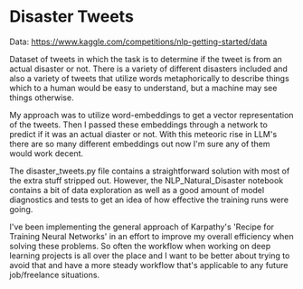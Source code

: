 # Disaster Tweets

Data: https://www.kaggle.com/competitions/nlp-getting-started/data

Dataset of tweets in which the task is to determine if the tweet is from an actual disaster or not. There is a variety of different disasters included and also a variety of tweets that utilize words metaphorically to describe things which to a human would be easy to understand, but a machine may see things otherwise.

My approach was to utilize word-embeddings to get a vector representation of the tweets. Then I passed these embeddings through a network to predict if it was an actual diaster or not. With this meteoric rise in LLM's there are so many different embeddings out now I'm sure any of them would work decent.

The disaster_tweets.py file contains a straightforward solution with most of the extra stuff stripped out. However, the NLP_Natural_Disaster notebook contains a bit of data exploration as well as a good amount of model diagnostics and tests to get an idea of how effective the training runs were going. 

I've been implementing the general approach of Karpathy's 'Recipe for Training Neural Networks' in an effort to improve my overall efficiency when solving these problems. So often the workflow when working on deep learning projects is all over the place and I want to be better about trying to avoid that and have a more steady workflow that's applicable to any future job/freelance situations.